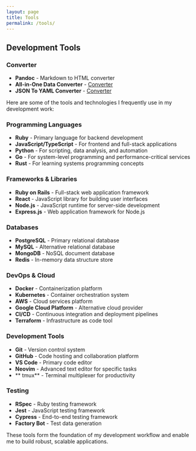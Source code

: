 ```yaml
---
layout: page
title: Tools
permalink: /tools/
---
```


## Development Tools

### Converter
- **Pandoc** - Markdown to HTML converter
- **All-in-One Data Converter** - [Converter](/static/converter)
- **JSON To YAML Converter** - [Converter](/static/json2yaml)

Here are some of the tools and technologies I frequently use in my development work:

### Programming Languages
- **Ruby** - Primary language for backend development
- **JavaScript/TypeScript** - For frontend and full-stack applications
- **Python** - For scripting, data analysis, and automation
- **Go** - For system-level programming and performance-critical services
- **Rust** - For learning systems programming concepts

### Frameworks & Libraries
- **Ruby on Rails** - Full-stack web application framework
- **React** - JavaScript library for building user interfaces
- **Node.js** - JavaScript runtime for server-side development
- **Express.js** - Web application framework for Node.js

### Databases
- **PostgreSQL** - Primary relational database
- **MySQL** - Alternative relational database
- **MongoDB** - NoSQL document database
- **Redis** - In-memory data structure store

### DevOps & Cloud
- **Docker** - Containerization platform
- **Kubernetes** - Container orchestration system
- **AWS** - Cloud services platform
- **Google Cloud Platform** - Alternative cloud provider
- **CI/CD** - Continuous integration and deployment pipelines
- **Terraform** - Infrastructure as code tool

### Development Tools
- **Git** - Version control system
- **GitHub** - Code hosting and collaboration platform
- **VS Code** - Primary code editor
- **Neovim** - Advanced text editor for specific tasks
- ** tmux** - Terminal multiplexer for productivity

### Testing
- **RSpec** - Ruby testing framework
- **Jest** - JavaScript testing framework
- **Cypress** - End-to-end testing framework
- **Factory Bot** - Test data generation

These tools form the foundation of my development workflow and enable me to build robust, scalable applications.
